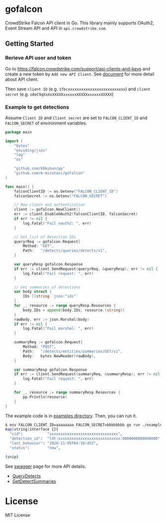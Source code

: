 # gofalcon

CrowdStrike Falcon API client in Go. This library mainly supports OAuth2, Event Stream API and API in `api.crowdstrike.com`.

## Getting Started

### Rerieve API user and token

Go to https://falcon.crowdstrike.com/support/api-clients-and-keys and create a new token by `Add new API Client`. See [document](https://falcon.crowdstrike.com/support/documentation/46/crowdstrike-oauth2-based-apis#api-clients) for more detail about API client.

Then save `client ID` (e.g. `1fbcxxxxxxxxxxxxxxxxxxxxxxxxxx`) and `client secret` (e.g. `o8eC9qXxXxXXXXXxxxxxxXXXXXxxxxxxXXXXX`)

### Example to get detections

Assume `Client ID` and `Client secret` are set to `FALCON_CLIENT_ID` and `FALCON_SECRET` of environment variables.

```go
package main

import (
	"bytes"
	"encoding/json"
	"log"
	"os"

	"github.com/k0kubun/pp"
	"github.com/m-mizutani/gofalcon"
)

func main() {
	falconClientID := os.Getenv("FALCON_CLIENT_ID")
	falconSecret := os.Getenv("FALCON_SECRET")

	// New client and authentication
	client := gofalcon.NewClient()
	err := client.EnableOAuth2(falconClientID, falconSecret)
	if err != nil {
		log.Fatal("Fail oauth2: ", err)
	}

	// Get list of detection IDs
	queryrReq := gofalcon.Request{
		Method: "GET",
		Path:   "/detects/queries/detects/v1",
	}

	var queryResp gofalcon.Response
	if err := client.SendRequest(queryrReq, &queryResp); err != nil {
		log.Fatal("Fail request: ", err)
	}

	// Get summaries of detections
	var body struct {
		IDs []string `json:"ids"`
	}
	for _, resource := range queryResp.Resources {
		body.IDs = append(body.IDs, resource.(string))
	}
	rawBody, err := json.Marshal(body)
	if err != nil {
		log.Fatal("Fail marshal: ", err)
	}

	summaryReq := gofalcon.Request{
		Method: "POST",
		Path:   "/detects/entities/summaries/GET/v1",
		Body:   bytes.NewReader(rawBody),
	}

	var summaryResp gofalcon.Response
	if err := client.SendRequest(summaryReq, &summaryResp); err != nil {
		log.Fatal("Fail request: ", err)
	}

	for _, resource := range summaryResp.Resources {
		pp.Println(resource)
	}
}
```

The example code is in [examples directory](./examples/list-detects). Then, you can run it.

```bash
$ env FALCON_CLIENT_ID=aaaaaaaa FALCON_SECRET=bbbbbbbb go run ./examples/list-detects
map[string]interface {}{
  "cid":           "xxxxxxxxxxxxxxxxxxxxxxxxxxxxxxx",
  "detection_id":  "ldt:xxxxxxxxxxxxxxxxxxxxxxxxxxxx:0000000000000000",
  "last_behavior": "2020-11-05T04:10:45Z",
  "status":        "new",

(snip)
```

See [swagger](https://assets.falcon.crowdstrike.com/support/api/swagger.html) page for more API details.

- [QueryDetects](https://assets.falcon.crowdstrike.com/support/api/swagger.html#/detects/QueryDetects)
- [GetDetectSummaries](https://assets.falcon.crowdstrike.com/support/api/swagger.html#/detects/GetDetectSummaries)

# License

MIT License

